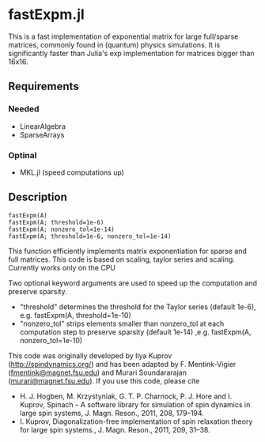 # fastExpm.jl

This is a fast implementation of exponential matrix for large full/sparse matrices, commonly found in (quantum) physics simulations.
It is significantly faster than Julia's exp implementation for matrices bigger than 16x16.

## Requirements
### Needed
- LinearAlgebra 
- SparseArrays

### Optinal
- MKL.jl (speed computations up)

## Description

    fastExpm(A)
    fastExpm(A; threshold=1e-6)
    fastExpm(A; nonzero_tol=1e-14)
    fastExpm(A; threshold=1e-6, nonzero_tol=1e-14)

 This function efficiently implements matrix exponentiation for sparse and full matrices.
 This code is based on scaling, taylor series and scaling.
 Currently works only on the CPU

 Two optional keyword arguments are used to speed up the computation and preserve sparsity.
- "threshold" determines the threshold for the Taylor series (default 1e-6), e.g. fastExpm(A, threshold=1e-10) 
- "nonzero_tol" strips elements smaller than nonzero_tol at each computation step to preserve sparsity (default 1e-14) ,e.g. fastExpm(A, nonzero_tol=1e-10)

 This code was originally developed by Ilya Kuprov (http://spindynamics.org/) and has been adapted by F. Mentink-Vigier (fmentink@magnet.fsu.edu)
 and Murari Soundararajan (murari@magnet.fsu.edu). If you use this code, please cite
 - H. J. Hogben, M. Krzystyniak, G. T. P. Charnock, P. J. Hore and I. Kuprov, Spinach – A software library for simulation of spin dynamics in large spin systems, J. Magn. Reson., 2011, 208, 179–194.
 - I. Kuprov, Diagonalization-free implementation of spin relaxation theory for large spin systems., J. Magn. Reson., 2011, 209, 31–38.
